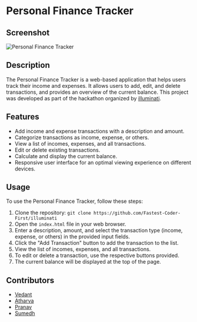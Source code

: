 # Personal Finance Tracker

## Screenshot
![Personal Finance Tracker](https://github.com/Fastest-Coder-First/illuminati/assets/136078273/13c58cb3-cc66-4a73-9161-3d2d8e8496a8)


## Description
The Personal Finance Tracker is a web-based application that helps users track their income and expenses. It allows users to add, edit, and delete transactions, and provides an overview of the current balance. This project was developed as part of the hackathon organized by [illuminati](https://github.com/Fastest-Coder-First/illuminati).

## Features
- Add income and expense transactions with a description and amount.
- Categorize transactions as income, expense, or others.
- View a list of incomes, expenses, and all transactions.
- Edit or delete existing transactions.
- Calculate and display the current balance.
- Responsive user interface for an optimal viewing experience on different devices.

## Usage
To use the Personal Finance Tracker, follow these steps:

1. Clone the repository: `git clone https://github.com/Fastest-Coder-First/illuminati`
2. Open the `index.html` file in your web browser.
3. Enter a description, amount, and select the transaction type (income, expense, or others) in the provided input fields.
4. Click the "Add Transaction" button to add the transaction to the list.
5. View the list of incomes, expenses, and all transactions.
6. To edit or delete a transaction, use the respective buttons provided.
7. The current balance will be displayed at the top of the page.

## Contributors
- [Vedant](https://github.com/VedantKCSE)
- [Atharva](https://github.com/atharvai812)
- [Pranav](https://github.com/Kalaskarpranav21)
- [Sumedh](https://github.com/Joshisumedh)
